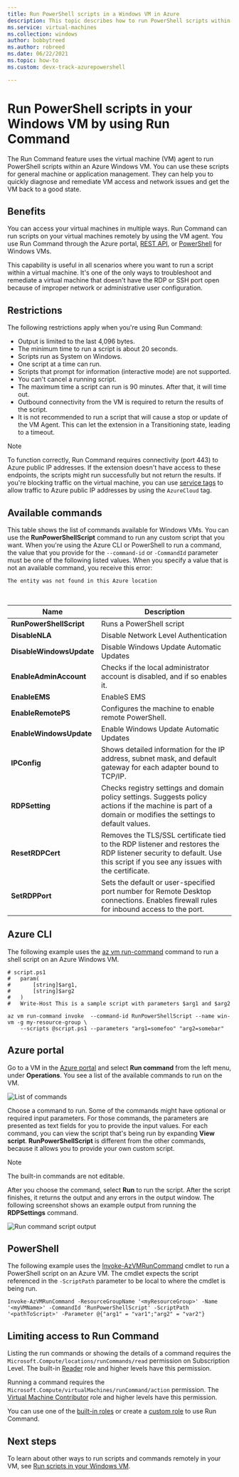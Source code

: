 ```yaml
---
title: Run PowerShell scripts in a Windows VM in Azure
description: This topic describes how to run PowerShell scripts within an Azure Windows virtual machine by using the Run Command feature
ms.service: virtual-machines
ms.collection: windows
author: bobbytreed
ms.author: robreed
ms.date: 06/22/2021
ms.topic: how-to  
ms.custom: devx-track-azurepowershell

---
```

# Run PowerShell scripts in your Windows VM by using Run Command

The Run Command feature uses the virtual machine (VM) agent to run PowerShell scripts within an Azure Windows VM. You can use these scripts for general machine or application management. They can help you to quickly diagnose and remediate VM access and network issues and get the VM back to a good state.


## Benefits

You can access your virtual machines in multiple ways. Run Command can run scripts on your virtual machines remotely by using the VM agent. You use Run Command through the Azure portal, [REST API](/rest/api/compute/virtual-machines-run-commands/run-command), or [PowerShell](/powershell/module/az.compute/invoke-azvmruncommand) for Windows VMs.

This capability is useful in all scenarios where you want to run a script within a virtual machine. It's one of the only ways to troubleshoot and remediate a virtual machine that doesn't have the RDP or SSH port open because of improper network or administrative user configuration.

## Restrictions

The following restrictions apply when you're using Run Command:

* Output is limited to the last 4,096 bytes.
* The minimum time to run a script is about 20 seconds.
* Scripts run as System on Windows.
* One script at a time can run.
* Scripts that prompt for information (interactive mode) are not supported.
* You can't cancel a running script.
* The maximum time a script can run is 90 minutes. After that, it will time out.
* Outbound connectivity from the VM is required to return the results of the script.
* It is not recommended to run a script that will cause a stop or update of the VM Agent. This can let the extension in a Transitioning state, leading to a timeout.

> [!NOTE]
> To function correctly, Run Command requires connectivity (port 443) to Azure public IP addresses. If the extension doesn't have access to these endpoints, the scripts might run successfully but not return the results. If you're blocking traffic on the virtual machine, you can use [service tags](../../virtual-network/network-security-groups-overview.md#service-tags) to allow traffic to Azure public IP addresses by using the `AzureCloud` tag.

## Available commands

This table shows the list of commands available for Windows VMs. You can use the **RunPowerShellScript** command to run any custom script that you want. When you're using the Azure CLI or PowerShell to run a command, the value that you provide for the `--command-id` or `-CommandId` parameter must be one of the following listed values. When you specify a value that is not an available command, you receive this error:

```error
The entity was not found in this Azure location
```
<br>

| **Name** | **Description** |
|---|---|
| **RunPowerShellScript** | Runs a PowerShell script |
| **DisableNLA** | Disable Network Level Authentication |
| **DisableWindowsUpdate** | Disable Windows Update Automatic Updates |
| **EnableAdminAccount** | Checks if the local administrator account is disabled, and if so enables it. |
| **EnableEMS** | EnableS EMS |
| **EnableRemotePS** | Configures the machine to enable remote PowerShell. |
| **EnableWindowsUpdate** | Enable Windows Update Automatic Updates |
| **IPConfig** | Shows detailed information for the IP address, subnet mask, and default gateway for each adapter bound to TCP/IP. |
| **RDPSetting** | Checks registry settings and domain policy settings. Suggests policy actions if the machine is part of a domain or modifies the settings to default values. |
| **ResetRDPCert** | Removes the TLS/SSL certificate tied to the RDP listener and restores the RDP listener security to default. Use this script if you see any issues with the certificate. |
| **SetRDPPort** | Sets the default or user-specified port number for Remote Desktop connections. Enables firewall rules for inbound access to the port. |

## Azure CLI

The following example uses the [az vm run-command](/cli/azure/vm/run-command#az_vm_run_command_invoke) command to run a shell script on an Azure Windows VM.

```azurecli-interactive
# script.ps1
#   param(
#       [string]$arg1,
#       [string]$arg2
#   )
#   Write-Host This is a sample script with parameters $arg1 and $arg2

az vm run-command invoke  --command-id RunPowerShellScript --name win-vm -g my-resource-group \
    --scripts @script.ps1 --parameters "arg1=somefoo" "arg2=somebar"
```

## Azure portal

Go to a VM in the [Azure portal](https://portal.azure.com) and select **Run command** from the left menu, under **Operations**. You see a list of the available commands to run on the VM.

![List of commands](./media/run-command/run-command-list.png)

Choose a command to run. Some of the commands might have optional or required input parameters. For those commands, the parameters are presented as text fields for you to provide the input values. For each command, you can view the script that's being run by expanding **View script**. **RunPowerShellScript** is different from the other commands, because it allows you to provide your own custom script.

> [!NOTE]
> The built-in commands are not editable.

After you choose the command, select **Run** to run the script. After the script finishes, it returns the output and any errors in the output window. The following screenshot shows an example output from running the **RDPSettings** command.

![Run command script output](./media/run-command/run-command-script-output.png)

## PowerShell

The following example uses the [Invoke-AzVMRunCommand](/powershell/module/az.compute/invoke-azvmruncommand) cmdlet to run a PowerShell script on an Azure VM. The cmdlet expects the script referenced in the `-ScriptPath` parameter to be local to where the cmdlet is being run.

```azurepowershell-interactive
Invoke-AzVMRunCommand -ResourceGroupName '<myResourceGroup>' -Name '<myVMName>' -CommandId 'RunPowerShellScript' -ScriptPath '<pathToScript>' -Parameter @{"arg1" = "var1";"arg2" = "var2"}
```

## Limiting access to Run Command

Listing the run commands or showing the details of a command requires the `Microsoft.Compute/locations/runCommands/read` permission on Subscription Level. The built-in [Reader](../../role-based-access-control/built-in-roles.md#reader) role and higher levels have this permission.

Running a command requires the `Microsoft.Compute/virtualMachines/runCommand/action` permission. The [Virtual Machine Contributor](../../role-based-access-control/built-in-roles.md#virtual-machine-contributor) role and higher levels have this permission.

You can use one of the [built-in roles](../../role-based-access-control/built-in-roles.md) or create a [custom role](../../role-based-access-control/custom-roles.md) to use Run Command.

## Next steps

To learn about other ways to run scripts and commands remotely in your VM, see [Run scripts in your Windows VM](run-scripts-in-vm.md).
